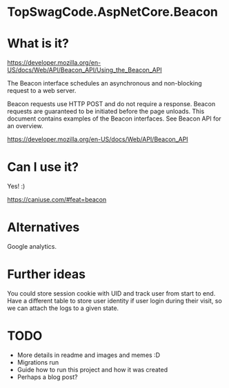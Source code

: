 # TopSwagCode.AspNetCore.Beacon

# What is it?
https://developer.mozilla.org/en-US/docs/Web/API/Beacon_API/Using_the_Beacon_API

The Beacon interface schedules an asynchronous and non-blocking request to a web server.

Beacon requests use HTTP POST and do not require a response.
Beacon requests are guaranteed to be initiated before the page unloads.
This document contains examples of the Beacon interfaces. See Beacon API for an overview.

https://developer.mozilla.org/en-US/docs/Web/API/Beacon_API

# Can I use it?

Yes! :)

https://caniuse.com/#feat=beacon

# Alternatives

Google analytics.

# Further ideas

You could store session cookie with UID and track user from start to end.
Have a different table to store user identity if user login during their visit, so we can attach the logs to a given state.


# TODO

* More details in readme and images and memes :D
* Migrations run
* Guide how to run this project and how it was created
* Perhaps a blog post?